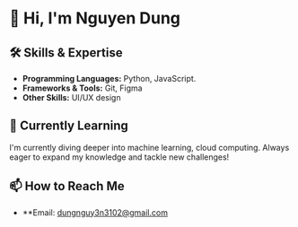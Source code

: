 # 👋 Hi, I'm Nguyen Dung

## 🛠 Skills & Expertise

- **Programming Languages:** Python, JavaScript.
- **Frameworks & Tools:**  Git, Figma
- **Other Skills:** UI/UX design

## 🌱 Currently Learning

I'm currently diving deeper into machine learning, cloud computing. Always eager to expand my knowledge and tackle new challenges!

## 📫 How to Reach Me

- **Email: dungnguy3n3102@gmail.com





